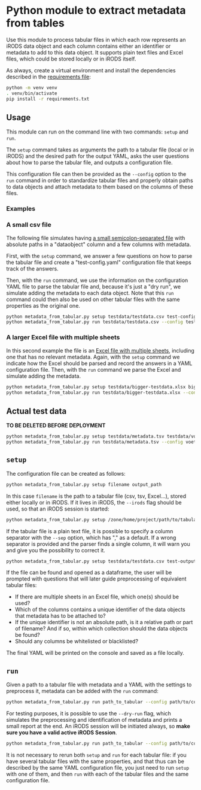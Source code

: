 # Python module to extract metadata from tables

Use this module to process tabular files in which each row represents an iRODS data object
and each column contains either an identifier or metadata to add to this data object.
It supports plain text files and Excel files, which could be stored locally or in iRODS itself.

As always, create a virtual environment and install the dependencies described in the [requirements file](./requirements.txt):

```sh
python -m venv venv
. venv/bin/activate
pip install -r requirements.txt
```

## Usage

This module can run on the command line with two commands: `setup` and `run`.

The `setup` command takes as arguments the path to a tabular file (local or in iRODS) and
the desired path for the output YAML, asks the user questions about how to
parse the tabular file, and outputs a configuration file.

This configuration file can then be provided as the `--config` option to the `run`
command in order to standardize tabular files and properly obtain paths to data objects
and attach metadata to them based on the columns of these files.

### Examples

### A small csv file

The following file simulates having [a small semicolon-separated file](./testdata/testdata.csv)
with absolute paths in a "dataobject" column and a few columns with metadata.

First, with the `setup` command, we answer a few questions on how to parse the tabular file
and create a "test-config.yaml" configuration file that keeps track of the answers.

Then, with the `run` command, we use the information on the configuration YAML file to parse
the tabular file and, because it's just a "dry run", we simulate adding the metadata to each
data object. Note that this `run` command could then also be used on other tabular files
with the same properties as the original one.

```sh
python metadata_from_tabular.py setup testdata/testdata.csv test-config.yaml --sep ";"
python metadata_from_tabular.py run testdata/testdata.csv --config test-config.yaml --dry-run
```

### A larger Excel file with multiple sheets

In this second example the file is an [Excel file with multiple sheets](./testdata/bigger-testdata.xlsx),
including one that has no relevant metadata. Again, with the `setup` command we indicate
how the Excel should be parsed and record the answers in a YAML configuration file.
Then, with the `run` command we parse the Excel and simulate adding the metadata.

```sh
python metadata_from_tabular.py setup testdata/bigger-testdata.xlsx bigger-test-config.yaml
python metadata_from_tabular.py run testdata/bigger-testdata.xlsx --config bigger--config.yaml --dry-run
```

## Actual test data

**TO BE DELETED BEFORE DEPLOYMENT**

```sh
python metadata_from_tabular.py setup testdata/metadata.tsv testdata/voetlab-training.yaml --sep "\t"
python metadata_from_tabular.py run testdata/metadata.tsv --config voetlab-training.yaml
```

## `setup`

The configuration file can be created as follows:

```sh
python metadata_from_tabular.py setup filename output_path
```

In this case `filename` is the path to a tabular file (csv, tsv, Excel...),
stored either locally or in iRODS. If it lives in iRODS, the `--irods` flag should be used,
so that an iRODS session is started:

```sh
python metadata_from_tabular.py setup /zone/home/project/path/to/tabular output_path --irods
```

If the tabular file is a plain text file, it is possible to specify a column separator
with the `--sep` option, which has "," as a default. If a wrong separator is provided and
the parser finds a single column, it will warn you and give you the possibility to correct it.

```sh
python metadata_from_tabular.py setup testdata/testdata.csv test-output.yml --sep ";"
```

If the file can be found and opened as a dataframe, the user will be prompted with questions
that will later guide preprocessing of equivalent tabular files:

- If there are multiple sheets in an Excel file, which one(s) should be used?
- Which of the columns contains a unique identifier of the data objects that metadata has to be attached to?
- If the unique identifier is not an absolute path, is it a relative path or part of filename?
And if so, within which collection should the data objects be found?
- Should any columns be whitelisted or blacklisted?

The final YAML will be printed on the console and saved as a file locally.

## `run`

Given a path to a tabular file with metadata and a YAML with the settings to preprocess it,
metadata can be added with the `run` command:

```sh
python metadata_from_tabular.py run path_to_tabular --config path/to/config.yml
```

For testing purposes, it is possible to use
the `--dry-run` flag, which simulates the preprocessing and identification of metadata and
prints a small report at the end.
An iRODS session will be initiated always, so **make sure you have a valid active iRODS Session**.


```sh
python metadata_from_tabular.py run path_to_tabular --config path/to/config.yml --dry-run
```

It is not necessary to rerun both `setup` and `run` for each tabular file:
if you have several tabular files with the same properties, and that thus can be described by the same
YAML configuration file, you just need to run `setup` with one of them, and then
`run` with each of the tabular files and the same configuration file.
